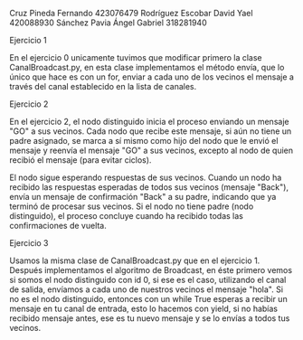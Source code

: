Cruz Pineda Fernando 423076479
Rodríguez Escobar David Yael 420088930
Sánchez Pavia Ángel Gabriel 318281940

Ejercicio 1

En el ejercicio 0 unicamente tuvimos que modificar primero la clase CanalBroadcast.py, en esta clase implementamos el método envía, que lo único que hace es con un for, enviar a cada uno de los vecinos el mensaje a través del canal establecido en la lista de canales.

Ejercicio 2

En el ejercicio 2, el nodo distinguido inicia el proceso enviando un mensaje "GO" a sus vecinos. Cada nodo que recibe este mensaje, si aún no tiene un padre asignado, se marca a sí mismo como hijo del nodo que le envió el mensaje y reenvía el mensaje "GO" a sus vecinos, excepto al nodo de quien recibió el mensaje (para evitar ciclos).

El nodo sigue esperando respuestas de sus vecinos. Cuando un nodo ha recibido las respuestas esperadas de todos sus vecinos (mensaje "Back"), envía un mensaje de confirmación "Back" a su padre, indicando que ya terminó de procesar sus vecinos. Si el nodo no tiene padre (nodo distinguido), el proceso concluye cuando ha recibido todas las confirmaciones de vuelta.

Ejercicio 3

Usamos la misma clase de CanalBroadcast.py que en el ejercicio 1.
Después implementamos el algoritmo de Broadcast, en éste primero vemos si somos el nodo distinguido con id 0, si ese es el caso, utilizando el canal de salida, envíamos a cada uno de nuestros vecinos el mensaje "hola". Si no es el nodo distinguido, entonces con un while True esperas a recibir un mensaje en tu canal de entrada, esto lo hacemos con yield, si no habías recibido mensaje antes, ese es tu nuevo mensaje y se lo envías a todos tus vecinos.
